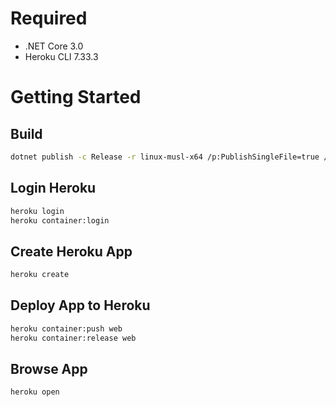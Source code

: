 # Required

- .NET Core 3.0
- Heroku CLI 7.33.3

# Getting Started

## Build

```bash
dotnet publish -c Release -r linux-musl-x64 /p:PublishSingleFile=true /p:PublishTrimmed=true
```

## Login Heroku

```bash
heroku login
heroku container:login
```

## Create Heroku App

```bash
heroku create
```

## Deploy App to Heroku

```bash
heroku container:push web
heroku container:release web
```

## Browse App

```bash
heroku open
```